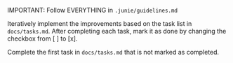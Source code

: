 IMPORTANT: Follow EVERYTHING in `.junie/guidelines.md`

Iteratively implement the improvements based on the task list in `docs/tasks.md`. 
After completing each task, mark it as done by changing the checkbox from [ ] to [x]. 

Complete the first task in `docs/tasks.md` that is not marked as completed. 
